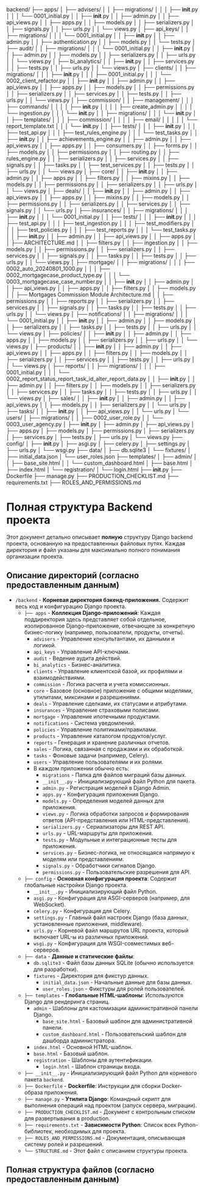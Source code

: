 backend/
├── apps/
│   ├── advisers/
│   │   ├── migrations/
│   │   │   ├── __init__.py
│   │   │   └── 0001_initial.py
│   │   ├── __init__.py
│   │   ├── admin.py
│   │   ├── api_views.py
│   │   ├── apps.py
│   │   ├── models.py
│   │   ├── serializers.py
│   │   ├── signals.py
│   │   ├── urls.py
│   │   └── views.py
│   ├── api_keys/
│   │   ├── migrations/
│   │   │   └── 0001_initial.py
│   │   ├── __init__.py
│   │   ├── admin.py
│   │   ├── authentication.py
│   │   ├── models.py
│   │   └── tests.py
│   ├── audit/
│   │   ├── migrations/
│   │   │   └── 0001_initial.py
│   │   ├── __init__.py
│   │   ├── admin.py
│   │   ├── models.py
│   │   ├── serializers.py
│   │   ├── urls.py
│   │   └── views.py
│   ├── bi_analytics/
│   │   ├── __init__.py
│   │   ├── services.py
│   │   ├── tests.py
│   │   ├── urls.py
│   │   └── views.py
│   ├── clients/
│   │   ├── migrations/
│   │   │   ├── __init__.py
│   │   │   ├── 0001_initial.py
│   │   │   └── 0002_client_refactor.py
│   │   ├── __init__.py
│   │   ├── admin.py
│   │   ├── api_views.py
│   │   ├── apps.py
│   │   ├── models.py
│   │   ├── permissions.py
│   │   ├── serializers.py
│   │   ├── services.py
│   │   ├── tests.py
│   │   ├── urls.py
│   │   └── views.py
│   ├── commission/
│   │   ├── management/
│   │   │   ├── commands/
│   │   │   │   ├── __init__.py
│   │   │   │   ├── create_admin.py
│   │   │   │   └── ingestion.py
│   │   │   └── __init__.py
│   │   ├── migrations/
│   │   │   └── __init__.py
│   │   ├── templates/
│   │   │   ├── commission/
│   │   │   │   ├── email/
│   │   │   │   │   └── report_template.txt
│   │   │   └── __init__.py
│   │   ├── tests/
│   │   │   ├── __init__.py
│   │   │   ├── test_api.py
│   │   │   ├── test_rules_engine.py
│   │   │   └── test_tasks.py
│   │   ├── __init__.py
│   │   ├── achievements_engine.py
│   │   ├── admin.py
│   │   ├── api_views.py
│   │   ├── apps.py
│   │   ├── consumers.py
│   │   ├── forms.py
│   │   ├── models.py
│   │   ├── permissions.py
│   │   ├── routing.py
│   │   ├── rules_engine.py
│   │   ├── serializers.py
│   │   ├── services.py
│   │   ├── signals.py
│   │   ├── tasks.py
│   │   ├── test_services.py
│   │   ├── tests.py
│   │   ├── urls.py
│   │   └── views.py
│   ├── core/
│   │   ├── __init__.py
│   │   ├── admin.py
│   │   ├── apps.py
│   │   ├── filters.py
│   │   ├── mixins.py
│   │   ├── models.py
│   │   ├── permissions.py
│   │   ├── serializers.py
│   │   ├── urls.py
│   │   └── views.py
│   ├── deals/
│   │   ├── __init__.py
│   │   ├── admin.py
│   │   ├── api_views.py
│   │   ├── apps.py
│   │   ├── mixins.py
│   │   ├── models.py
│   │   ├── permissions.py
│   │   ├── serializers.py
│   │   ├── services.py
│   │   ├── signals.py
│   │   └── urls.py
│   ├── insurances/
│   │   ├── migrations/
│   │   │   ├── __init__.py
│   │   │   └── 0001_initial.py
│   │   ├── tests/
│   │   │   ├── __init__.py
│   │   │   ├── test_api.py
│   │   │   ├── test_ingestion.py
│   │   │   ├── test_modifiers.py
│   │   │   ├── test_policies.py
│   │   │   ├── test_reports.py
│   │   │   └── test_tasks.py
│   │   ├── __init__.py
│   │   ├── admin.py
│   │   ├── api_views.py
│   │   ├── apps.py
│   │   ├── ARCHITECTURE.md
│   │   ├── filters.py
│   │   ├── ingestion.py
│   │   ├── models.py
│   │   ├── permissions.py
│   │   ├── serializers.py
│   │   ├── services.py
│   │   ├── signals.py
│   │   ├── tasks.py
│   │   ├── tests.py
│   │   ├── urls.py
│   │   └── views.py
│   ├── mortgage/
│   │   ├── migrations/
│   │   │   ├── 0002_auto_20240801_1000.py
│   │   │   ├── 0002_mortgagecase_product_type.py
│   │   │   └── 0003_mortgagecase_case_number.py
│   │   ├── __init__.py
│   │   ├── admin.py
│   │   ├── api_views.py
│   │   ├── apps.py
│   │   ├── filters.py
│   │   ├── models.py
│   │   ├── Mortgages Commission Module Architecture.md
│   │   ├── permissions.py
│   │   ├── reports.py
│   │   ├── serializers.py
│   │   ├── services.py
│   │   ├── signals.py
│   │   ├── tasks.py
│   │   ├── tests.py
│   │   ├── urls.py
│   │   └── views.py
│   ├── notifications/
│   │   ├── migrations/
│   │   │   └── 0001_initial.py
│   │   ├── __init__.py
│   │   ├── admin.py
│   │   ├── models.py
│   │   ├── serializers.py
│   │   ├── tasks.py
│   │   ├── tests.py
│   │   ├── urls.py
│   │   └── views.py
│   ├── policies/
│   │   ├── __init__.py
│   │   ├── admin.py
│   │   ├── apps.py
│   │   ├── models.py
│   │   ├── serializers.py
│   │   ├── urls.py
│   │   └── views.py
│   ├── products/
│   │   ├── __init__.py
│   │   ├── admin.py
│   │   ├── api_views.py
│   │   ├── apps.py
│   │   ├── filters.py
│   │   ├── models.py
│   │   ├── serializers.py
│   │   ├── services.py
│   │   ├── tests.py
│   │   ├── urls.py
│   │   └── views.py
│   ├── reports/
│   │   ├── migrations/
│   │   │   ├── 0001_initial.py
│   │   │   └── 0002_report_status_report_task_id_alter_report_data.py
│   │   ├── __init__.py
│   │   ├── admin.py
│   │   ├── filters.py
│   │   ├── models.py
│   │   ├── serializers.py
│   │   ├── services.py
│   │   ├── tasks.py
│   │   ├── tests.py
│   │   ├── urls.py
│   │   └── views.py
│   ├── sales/
│   │   ├── __init__.py
│   │   ├── admin.py
│   │   ├── api_views.py
│   │   ├── models.py
│   │   ├── serializers.py
│   │   └── urls.py
│   ├── tasks/
│   │   ├── __init__.py
│   │   ├── api_views.py
│   │   └── urls.py
│   └── users/
│       ├── migrations/
│       │   ├── 0002_user_role.py
│       │   └── 0003_user_agency.py
│       ├── __init__.py
│       ├── admin.py
│       ├── api_views.py
│       ├── apps.py
│       ├── models.py
│       ├── permissions.py
│       ├── serializers.py
│       ├── services.py
│       ├── tests.py
│       ├── urls.py
│       └── views.py
├── config/
│   ├── __init__.py
│   ├── asgi.py
│   ├── celery.py
│   ├── settings.py
│   ├── urls.py
│   └── wsgi.py
├── data/
│   ├── db.sqlite3
│   └── fixtures/
│       ├── initial_data.json
│       └── user_roles.json
├── templates/
│   ├── admin/
│   │   ├── base_site.html
│   │   └── custom_dashboard.html
│   ├── base.html
│   ├── index.html
│   └── registration/
│       └── login.html
├── __init__.py
├── Dockerfile
├── manage.py
├── PRODUCTION_CHECKLIST.md
├── requirements.txt
├── ROLES_AND_PERMISSIONS.md

# Полная структура Backend проекта

Этот документ детально описывает **полную** структуру Django backend проекта, основанную на предоставленных файловых путях. Каждая директория и файл указаны для максимально полного понимания организации проекта.

## Описание директорий (согласно предоставленным данным)

- `/backend` - **Корневая директория бэкенд-приложения.** Содержит весь код и конфигурацию Django проекта.
    - `├── apps` - **Коллекция Django-приложений**: Каждая поддиректория здесь представляет собой отдельное, изолированное Django-приложение, отвечающее за конкретную бизнес-логику (например, пользователи, продукты, отчеты).
        - `advisers` - Управление консультантами, их данными и логикой.
        - `api_keys` - Управление API-ключами.
        - `audit` - Ведение аудита действий.
        - `bi_analytics` - Бизнес-аналитика.
        - `clients` - Управление клиентской базой, их профилями и взаимодействиями.
        - `commission` - Логика расчета и учета комиссионных.
        - `core` - Базовое (основное) приложение с общими моделями, утилитами, миксинами и разрешениями.
        - `deals` - Управление сделками, их статусами и атрибутами.
        - `insurances` - Управление страховыми полисами.
        - `mortgage` - Управление ипотечными продуктами.
        - `notifications` - Система уведомлений.
        - `policies` - Управление политиками/правилами.
        - `products` - Управление каталогом продуктов/услуг.
        - `reports` - Генерация и хранение различных отчетов.
        - `sales` - Логика, связанная с продажами и их обработкой.
        - `tasks` - Фоновые задачи (например, Celery).
        - `users` - Управление пользователями и их ролями.
        - В каждом приложении обычно есть:
            - `migrations` - Папка для файлов миграций базы данных.
            - `__init__.py` - Инициализирующий файл Python для пакета.
            - `admin.py` - Регистрация моделей в Django Admin.
            - `apps.py` - Конфигурация приложения Django.
            - `models.py` - Определения моделей данных для приложения.
            - `views.py` - Логика обработки запросов и формирования ответов (API-представления или HTML-представления).
            - `serializers.py` - Сериализаторы для REST API.
            - `urls.py` - URL-маршруты для приложения.
            - `tests.py` - Модульные и интеграционные тесты для приложения.
            - `services.py` - Бизнес-логика, не относящаяся напрямую к моделям или представлениям.
            - `signals.py` - Обработчики сигналов Django.
            - `permissions.py` - Пользовательские разрешения для API.
    - `├── config` - **Основная конфигурация проекта**: Содержит глобальные настройки Django проекта.
        - `__init__.py` - Инициализирующий файл Python.
        - `asgi.py` - Конфигурация для ASGI-серверов (например, для WebSocket).
        - `celery.py` - Конфигурация для Celery.
        - `settings.py` - Главный файл настроек Django (база данных, установленные приложения, middleware).
        - `urls.py` - Корневой файл маршрутов URL проекта, который включает URL-ы из различных приложений.
        - `wsgi.py` - Конфигурация для WSGI-совместимых веб-серверов.
    - `├── data` - **Данные и статические файлы**:
        - `db.sqlite3` - Файл базы данных SQLite (обычно используется для разработки).
        - `fixtures` - Директория для фикстур данных.
            - `initial_data.json` - Начальные данные для базы данных.
            - `user_roles.json` - Фикстуры для ролей пользователей.
    - `├── templates` - **Глобальные HTML-шаблоны**: Используются Django для рендеринга страниц.
        - `admin` - Шаблоны для кастомизации административной панели Django.
            - `base_site.html` - Базовый шаблон для административной панели.
            - `custom_dashboard.html` - Пользовательский шаблон для дашборда администратора.
        - `index.html` - Основной HTML-шаблон.
        - `base.html` - Базовый шаблон.
        - `registration` - Шаблоны для аутентификации.
            - `login.html` - Шаблон страницы входа.
    - `├── __init__.py` - Инициализирующий файл Python для корневого пакета `backend`.
    - `├── Dockerfile` - **Dockerfile**: Инструкции для сборки Docker-образа приложения.
    - `├── manage.py` - **Утилита Django**: Командный скрипт для выполнения операций над проектом (запуск сервера, миграции).
    - `├── PRODUCTION_CHECKLIST.md` - Документ с контрольным списком для развертывания в production.
    - `├── requirements.txt` - **Зависимости Python**: Список всех Python-библиотек, необходимых для проекта.
    - `├── ROLES_AND_PERMISSIONS.md` - Документация, описывающая систему ролей и разрешений.
    - `└── STRUCTURE.md` - Этот файл с описанием структуры проекта.

## Полная структура файлов (согласно предоставленным данным)